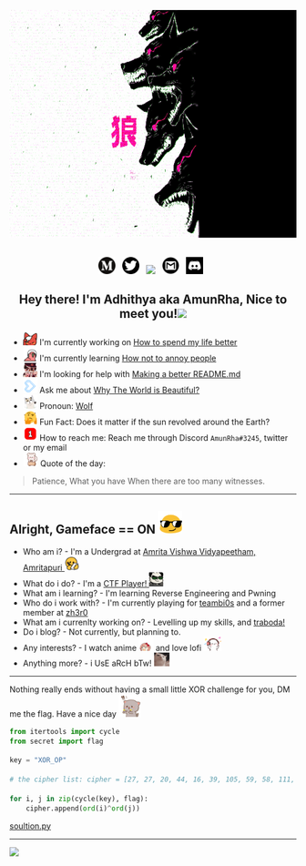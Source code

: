 <p align="center">
<img height=400 width=1080 src="https://github.com/AmunRha/AmunRha/blob/main/res/MOSHED-2021-2-8-5-9-11.gif">&nbsp;&nbsp;
</p>

<p align="center">
<a href="https://medium.com/@amun_rha"><img height="30" src="https://github.com/AmunRha/AmunRha/blob/main/res/medium-1693563-1442604.png"></a>&nbsp;&nbsp;
<a href="https://twitter.com/amun_rha/"><img height="30" src="https://github.com/AmunRha/AmunRha/blob/main/res/PinClipart.com_awana-sparks-clip-art_1496652.png"></a>&nbsp;&nbsp;
<a href="https://ctftime.org/user/72051"><img height="30" src="https://ctftime.org/static/images/ct/logo.svg"></a>&nbsp;&nbsp;
<a href="mailto:adhithyasureshk@gmail.com"><img height="30" src="https://github.com/AmunRha/AmunRha/blob/main/res/gmail_icon-icons.com_59877.png"></a>&nbsp;&nbsp;
<a href="https://discord.com/users/AmunRha#3245"><img height="30" src="https://github.com/AmunRha/AmunRha/blob/main/res/d98703602722.png"></a>&nbsp;&nbsp;
</p>

<h2 align="center">Hey there! I'm Adhithya aka AmunRha, Nice to meet you!<img height="50" src="https://media.tenor.com/images/30169e4a670daf12443df7d2dd140176/tenor.gif"></h2>

- <img height=25 src="https://github.com/AmunRha/AmunRha/blob/main/res/1714_KioshiUwU.gif"> I'm currently working on <a href="https://youtu.be/Zm1rxbgnBBQ">How to spend my life better</a>
- <img height=25 src="https://github.com/AmunRha/AmunRha/blob/main/res/5912_headsetparrot.gif"> I'm currently learning <a href="https://youtu.be/dQw4w9WgXcQ">How not to annoy people</a>
- <img height=25 src="https://github.com/AmunRha/AmunRha/blob/main/res/4453_hanako_read.png"> I'm looking for help with <a href="https://www.makeareadme.com/">Making a better README.md</a>
- <img height=25 src="https://github.com/AmunRha/AmunRha/blob/main/res/9468_heartarrow_blue.gif"> Ask me about <a href="https://youtu.be/z9BQ4eLRXH0">Why The World is Beautiful?</a>
- <img height=25 src="https://github.com/AmunRha/AmunRha/blob/main/res/4488_awolfiriblob.gif"> Pronoun: <a href="http://www.pure-spirit.com/more-animal-symbolism/320-wolf-symbolism">Wolf</a>
- <img height=25 src="https://github.com/AmunRha/AmunRha/blob/main/res/thinking_head_rotate.gif"> Fun Fact: Does it matter if the sun revolved around the Earth?
- <img height=25 src="https://github.com/AmunRha/AmunRha/blob/main/res/3774_Ping999.gif"> How to reach me: Reach me through Discord `AmunRha#3245`, twitter or my email
- <img height=25 src="https://github.com/AmunRha/AmunRha/blob/main/res/4188_loop.gif"> Quote of the day: 
> Patience, What you have When there are too many witnesses.

---

## Alright, Gameface == ON <img height=40 src="https://github.com/AmunRha/AmunRha/blob/main/res/glasses_smile.gif">

- Who am i? - I'm a Undergrad at <a href="https://www.amrita.edu/campus/amritapuri">Amrita Vishwa Vidyapeetham, Amritapuri </a><img height=25 src="https://github.com/AmunRha/AmunRha/blob/main/res/study-assignment.gif">
- What do i do? - I'm a <a href="https://youtu.be/8ev9ZX9J45A">CTF Player! </a><img height=25 src="https://github.com/AmunRha/AmunRha/blob/main/res/heck_panda.gif">
- What am i learning? - I'm learning Reverse Engineering and Pwning
- Who do i work with? - I'm currently playing for <a href="https://bi0s.in/">teambi0s</a> and a former member at <a href="https://www.zh3r0.ml/">zh3r0</a>
- What am i currenlty working on? - Levelling up my skills, and <a href="https://traboda.com/">traboda!</a>
- Do i blog? - Not currently, but planning to.
- Any interests? - I watch anime <img height=25 src="https://github.com/AmunRha/AmunRha/blob/main/res/1097_sayorijump.gif"> and love lofi <img height=25 src="https://github.com/AmunRha/AmunRha/blob/main/res/music_hear.gif">
- Anything more? - i UsE aRcH bTw! <img height=24 src="https://github.com/AmunRha/AmunRha/blob/main/res/3753_cat_bopping.gif">

---

Nothing really ends without having a small little XOR challenge for you, DM me the flag. Have a nice day <img height=40 src="https://github.com/AmunRha/AmunRha/blob/main/res/wll_done.gif">

```python
from itertools import cycle
from secret import flag

key = "XOR_OP"

# the cipher list: cipher = [27, 27, 20, 44, 16, 39, 105, 59, 58, 111, 58, 36, 7, 23, 29, 13, 16, 97, 43, 16, 62, 107, 34, 99]

for i, j in zip(cycle(key), flag):
    cipher.append(ord(i)^ord(j))

```

<a href="https://youtu.be/dQw4w9WgXcQ">soultion.py</a>

---

<p align="left" >  
  <a href="https://github.com/anuraghazra/github-readme-stats"> 
<img  src="https://github-readme-stats.vercel.app/api?username=AmunRha&&show_icons=true&theme=radical"/>
  </a>
  </p>
